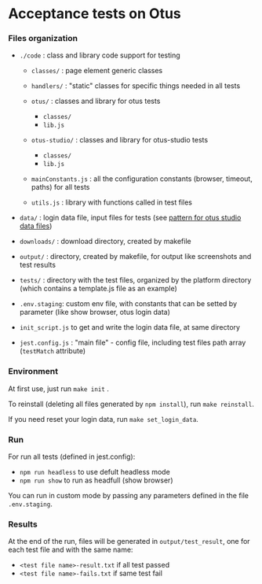 # Acceptance tests on Otus

### Files organization

 * ```./code``` : class and library code support for testing
 
   * ```classes/``` : page element generic classes
   
   * ```handlers/``` : "static" classes for specific things needed in all tests
   
   * ```otus/``` : classes and library for otus tests
     * ```classes/```
     * ```lib.js```
     
   * ```otus-studio/``` : classes and library for otus-studio tests
     * ```classes/```
     * ```lib.js```
     
   * ```mainConstants.js``` : all the configuration constants (browser, timeout, paths) for all tests
   
   * ```utils.js``` : library with functions called in test files
   
 * ```data/``` : login data file, input files for tests (see [pattern for otus studio data files](./data/otus-studio/README.md))
 
 * ```downloads/``` : download directory, created by makefile
 
 * ```output/``` : directory, created by makefile, for output like screenshots and test results
 
 * ```tests/``` : directory with the test files, organized by the platform directory (which contains a template.js file as an example)
 
 * ```.env.staging```: custom env file, with constants that can be setted by parameter (like show browser, otus login data)
 
 * ```init_script.js``` to get and write the login data file, at same directory
 
 * ```jest.config.js``` : "main file" - config file, including test files path array (```testMatch``` attribute)
 


### Environment

At first use, just run ```make init``` .

To reinstall (deleting all files generated by ```npm install```), run ```make reinstall```.

If you need reset your login data, run ```make set_login_data```.

### Run

For run all tests (defined in jest.config): 

 * ```npm run headless``` to use defult headless mode
 * ```npm run show``` to run as headfull (show browser)
 
 You can run in custom mode by passing any parameters defined in the file ```.env.staging```.

### Results

At the end of the run, files will be generated in ```output/test_result```, one for each test file and with the same name:

 * ```<test file name>-result.txt``` if all test passed
 * ```<test file name>-fails.txt``` if same test fail
